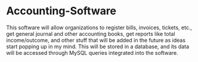 # Accounting-Software

This software will allow organizations to register bills, invoices, tickets, etc., get general journal and other accounting books, get reports like total income/outcome, 
and other stuff that will be added in the future as ideas start popping up in my mind.
This will be stored in a database, and its data will be accessed through MySQL queries integrated into the software.
